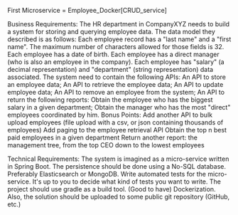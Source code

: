 First Microservice = Employee_Docker[CRUD_service]


Business Requirements:
The HR department in CompanyXYZ needs to build a system for storing and querying employee data.
The data model they described is as follows:
Each employee record has a "last name" and a "first name". The maximum number of characters allowed for those fields is
32.
Each employee has a date of birth.
Each employee has a direct manager (who is also an employee in the company).
Each employee has "salary" (a decimal representation) and "department" (string representation) data associated.
The system need to contain the following APIs:
An API to store an employee data;
An API to retrieve the employee data;
An API to update employee data;
An API to remove an employee from the system;
An API to return the following reports:
Obtain the employee who has the biggest salary in a given department;
Obtain the manager who has the most "direct" employees coordinated by him.
Bonus Points:
Add another API to bulk upload employees (file upload with a csv, or json containing thousands of employees)
Add paging to the employee retrieval API
Obtain the top n best paid employees in a given department
Return another report: the management tree, from the top CEO down to the lowest employees

Technical Requirements:
The system is imagined as a micro-service written in Spring Boot.
The persistence should be done using a No-SQL database. Preferably Elasticsearch or MongoDB.
Write automated tests for the micro-service. It's up to you to decide what kind of tests you want to write.
The project should use gradle as a build tool.
(Good to have) Dockerization.
Also, the solution should be uploaded to some public git repository (GitHub, etc.)





